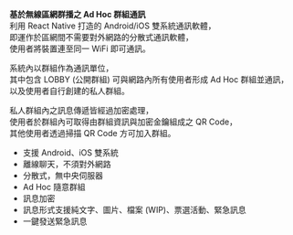 **基於無線區網群播之 Ad Hoc 群組通訊**  
利用 React Native 打造的 Android/iOS 雙系統通訊軟體，  
即運作於區網間不需要對外網路的分散式通訊軟體，  
使用者將裝置連至同一 WiFi 即可通訊。  
  
系統內以群組作為通訊單位，  
其中包含 LOBBY (公開群組) 可與網路內所有使用者形成 Ad Hoc 群組並通訊，  
以及使用者自行創建的私人群組。  
  
私人群組內之訊息傳遞皆經過加密處理，  
使用者於群組內可取得由群組資訊與加密金鑰組成之 QR Code，  
其他使用者透過掃描 QR Code 方可加入群組。  


- 支援 Android、iOS 雙系統
- 離線聊天，不須對外網路
- 分散式，無中央伺服器
- Ad Hoc 隨意群組
- 訊息加密
- 訊息形式支援純文字、圖片、檔案 (WIP)、票選活動、緊急訊息
- 一鍵發送緊急訊息
